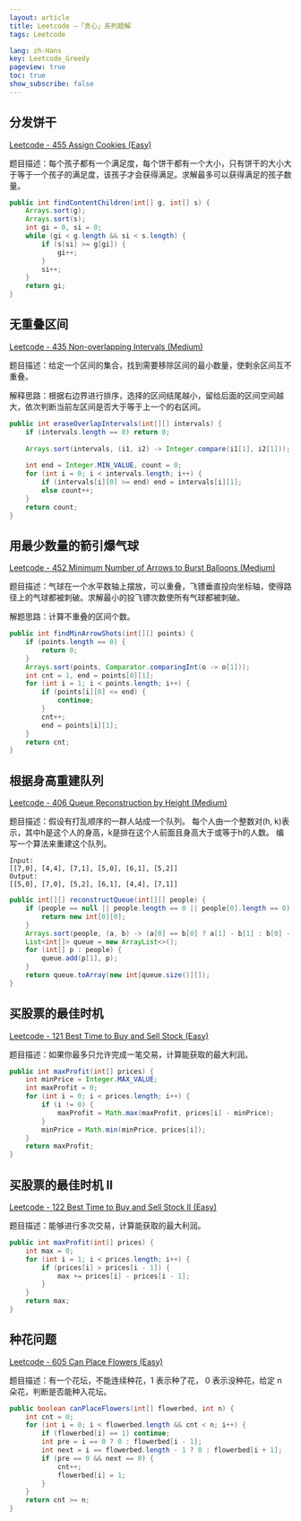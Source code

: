 ```yaml
---
layout: article
title: Leetcode —「贪心」系列题解
tags: Leetcode

lang: zh-Hans
key: Leetcode_Greedy
pageview: true
toc: true
show_subscribe: false
---
```


## 分发饼干

[Leetcode - 455 Assign Cookies (Easy)](https://leetcode.com/problems/assign-cookies/)

题目描述：每个孩子都有一个满足度，每个饼干都有一个大小，只有饼干的大小大于等于一个孩子的满足度，该孩子才会获得满足。求解最多可以获得满足的孩子数量。

```java
public int findContentChildren(int[] g, int[] s) {
    Arrays.sort(g);
    Arrays.sort(s);
    int gi = 0, si = 0;
    while (gi < g.length && si < s.length) {
        if (s[si] >= g[gi]) {
            gi++;
        }
        si++;
    }
    return gi;
}
```

## 无重叠区间

[Leetcode - 435 Non-overlapping Intervals (Medium)](https://leetcode.com/problems/non-overlapping-intervals/)

题目描述：给定一个区间的集合，找到需要移除区间的最小数量，使剩余区间互不重叠。

解释思路：根据右边界进行排序，选择的区间结尾越小，留给后面的区间空间越大，依次判断当前左区间是否大于等于上一个的右区间。

```java
public int eraseOverlapIntervals(int[][] intervals) {
    if (intervals.length == 0) return 0;
    
    Arrays.sort(intervals, (i1, i2) -> Integer.compare(i1[1], i2[1]));
    
    int end = Integer.MIN_VALUE, count = 0;
    for (int i = 0; i < intervals.length; i++) {
        if (intervals[i][0] >= end) end = intervals[i][1];
        else count++;
    }
    return count;
}
```

## 用最少数量的箭引爆气球

[Leetcode - 452 Minimum Number of Arrows to Burst Balloons (Medium)](https://leetcode.com/problems/minimum-number-of-arrows-to-burst-balloons)

题目描述：气球在一个水平数轴上摆放，可以重叠，飞镖垂直投向坐标轴，使得路径上的气球都被刺破。求解最小的投飞镖次数使所有气球都被刺破。

解题思路：计算不重叠的区间个数。

```java
public int findMinArrowShots(int[][] points) {
    if (points.length == 0) {
        return 0;
    }
    Arrays.sort(points, Comparator.comparingInt(o -> o[1]));
    int cnt = 1, end = points[0][1];
    for (int i = 1; i < points.length; i++) {
        if (points[i][0] <= end) {
            continue;
        }
        cnt++;
        end = points[i][1];
    }
    return cnt;
}
```

## 根据身高重建队列

[Leetcode - 406 Queue Reconstruction by Height (Medium)](https://leetcode.com/problems/queue-reconstruction-by-height/)


题目描述：假设有打乱顺序的一群人站成一个队列。 每个人由一个整数对(h, k)表示，其中h是这个人的身高，k是排在这个人前面且身高大于或等于h的人数。 编写一个算法来重建这个队列。

```
Input:
[[7,0], [4,4], [7,1], [5,0], [6,1], [5,2]]
Output:
[[5,0], [7,0], [5,2], [6,1], [4,4], [7,1]]
```

```java
public int[][] reconstructQueue(int[][] people) {
    if (people == null || people.length == 0 || people[0].length == 0) {
        return new int[0][0];
    }
    Arrays.sort(people, (a, b) -> (a[0] == b[0] ? a[1] - b[1] : b[0] - a[0]));
    List<int[]> queue = new ArrayList<>();
    for (int[] p : people) {
        queue.add(p[1], p);
    }
    return queue.toArray(new int[queue.size()][]);
}
```

## 买股票的最佳时机

[Leetcode - 121 Best Time to Buy and Sell Stock (Easy)](https://leetcode.com/problems/best-time-to-buy-and-sell-stock/)

题目描述：如果你最多只允许完成一笔交易，计算能获取的最大利润。

```java
public int maxProfit(int[] prices) {
    int minPrice = Integer.MAX_VALUE;
    int maxProfit = 0;
    for (int i = 0; i < prices.length; i++) {
        if (i != 0) {
            maxProfit = Math.max(maxProfit, prices[i] - minPrice);
        }
        minPrice = Math.min(minPrice, prices[i]);
    }
    return maxProfit;
}
```

## 买股票的最佳时机 II

[Leetcode - 122 Best Time to Buy and Sell Stock II (Easy)](https://leetcode.com/problems/best-time-to-buy-and-sell-stock-ii/)

题目描述：能够进行多次交易，计算能获取的最大利润。

```java
public int maxProfit(int[] prices) {
    int max = 0;
    for (int i = 1; i < prices.length; i++) {
        if (prices[i] > prices[i - 1]) {
            max += prices[i] - prices[i - 1];
        }
    }
    return max;
}
```

## 种花问题

[Leetcode - 605 Can Place Flowers (Easy)](https://leetcode.com/problems/can-place-flowers/)

题目描述：有一个花坛，不能连续种花，1 表示种了花， 0 表示没种花，给定 n 朵花，判断是否能种入花坛。

```java
public boolean canPlaceFlowers(int[] flowerbed, int n) {
    int cnt = 0;
    for (int i = 0; i < flowerbed.length && cnt < n; i++) {
        if (flowerbed[i] == 1) continue;
        int pre = i == 0 ? 0 : flowerbed[i - 1];
        int next = i == flowerbed.length - 1 ? 0 : flowerbed[i + 1];
        if (pre == 0 && next == 0) {
            cnt++;
            flowerbed[i] = 1;
        }
    }
    return cnt >= n;
}
```